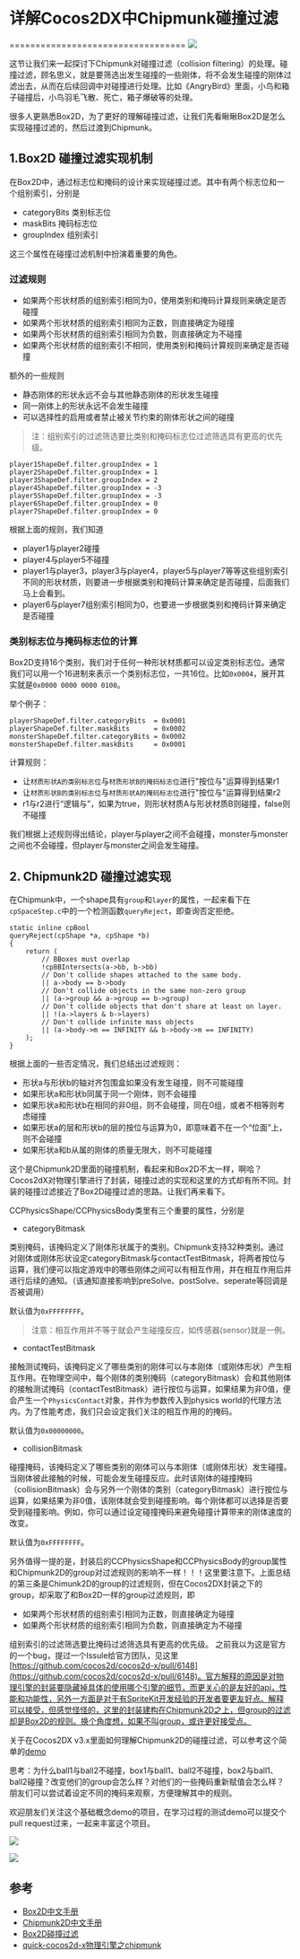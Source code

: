 # 详解Cocos2DX中Chipmunk碰撞过滤
==================================
![](https://rb7uxa.blu.livefilestore.com/y2p6DgToKusj5GSVy2rO9pIIUBEA3_FxKXSy2Gi8YDHpyOAc7awsLZ9dTCjx8J0XBNV0rvKObBbmQXuuRjvtzAmiMN0PSXLien88UXCUtuIlSo/collisionFilterTitle.png?psid=1)

这节让我们来一起探讨下Chipmunk对碰撞过滤（collision filtering）的处理。碰撞过滤，顾名思义，就是要筛选出发生碰撞的一些刚体，将不会发生碰撞的刚体过滤出去，从而在后续回调中对碰撞进行处理。比如《AngryBird》里面，小鸟和箱子碰撞后，小鸟羽毛飞散、死亡，箱子爆破等的处理。

很多人更熟悉Box2D，为了更好的理解碰撞过滤，让我们先看瞅瞅Box2D是怎么实现碰撞过滤的，然后过渡到Chipmunk。

## 1.Box2D 碰撞过滤实现机制

在Box2D中，通过标志位和掩码的设计来实现碰撞过滤。其中有两个标志位和一个组别索引，分别是

-  categoryBits 类别标志位
-  maskBits 掩码标志位
-  groupIndex 组别索引

这三个属性在碰撞过滤机制中扮演着重要的角色。

### 过滤规则

-  如果两个形状材质的组别索引相同为0，使用类别和掩码计算规则来确定是否碰撞
-  如果两个形状材质的组别索引相同为正数，则直接确定为碰撞
-  如果两个形状材质的组别索引相同为负数，则直接确定为不碰撞
-  如果两个形状材质的组别索引不相同，使用类别和掩码计算规则来确定是否碰撞

额外的一些规则

-  静态刚体的形状永远不会与其他静态刚体的形状发生碰撞
-  同一刚体上的形状永远不会发生碰撞
-  可以选择性的启用或者禁止被关节约束的刚体形状之间的碰撞

> 注：组别索引的过滤筛选要比类别和掩码标志位过滤筛选具有更高的优先级。

```
player1ShapeDef.filter.groupIndex = 1
player2ShapeDef.filter.groupIndex = 1
player3ShapeDef.filter.groupIndex = 2
player4ShapeDef.filter.groupIndex = -3
player5ShapeDef.filter.groupIndex = -3
player6ShapeDef.filter.groupIndex = 0
player7ShapeDef.filter.groupIndex = 0
```

根据上面的规则，我们知道

-  player1与player2碰撞
-  player4与player5不碰撞
-  player1与player3，player3与player4，player5与player7等等这些组别索引不同的形状材质，则要进一步根据类别和掩码计算来确定是否碰撞，后面我们马上会看到。
-  player6与player7组别索引相同为0，也要进一步根据类别和掩码计算来确定是否碰撞

### 类别标志位与掩码标志位的计算

Box2D支持16个类别，我们对于任何一种形状材质都可以设定类别标志位。通常我们可以用一个16进制来表示一个类别标志位，一共16位。比如`0x0004`，展开其实就是`0x0000 0000 0000 0100`。

举个例子：

```
playerShapeDef.filter.categoryBits  = 0x0001
playerShapeDef.filter.maskBits      = 0x0002
monsterShapeDef.filter.categoryBits = 0x0002
monsterShapeDef.filter.maskBits     = 0x0001
```
计算规则：

-  让`材质形状A的类别标志位`与`材质形状B的掩码标志位`进行"按位与"运算得到结果r1
-  让`材质形状B的类别标志位`与`材质形状A的掩码标志位`进行"按位与"运算得到结果r2
-  r1与r2进行“逻辑与”，如果为true，则形状材质A与形状材质B则碰撞，false则不碰撞

我们根据上述规则得出结论，player与player之间不会碰撞，monster与monster之间也不会碰撞，但player与monster之间会发生碰撞。

## 2. Chipmunk2D 碰撞过滤实现

在Chipmunk中，一个shape具有`group`和`layer`的属性，一起来看下在`cpSpaceStep.c`中的一个检测函数`queryReject`，即查询否定拒绝。

```
static inline cpBool
queryReject(cpShape *a, cpShape *b)
{
	return (
		// BBoxes must overlap
		!cpBBIntersects(a->bb, b->bb)
		// Don't collide shapes attached to the same body.
		|| a->body == b->body
		// Don't collide objects in the same non-zero group
		|| (a->group && a->group == b->group)
		// Don't collide objects that don't share at least on layer.
		|| !(a->layers & b->layers)
		// Don't collide infinite mass objects
		|| (a->body->m == INFINITY && b->body->m == INFINITY)
	);
}
```

根据上面的一些否定情况，我们总结出过滤规则：

-  形状a与形状b的轴对齐包围盒如果没有发生碰撞，则不可能碰撞
-  如果形状a和形状b同属于同一个刚体，则不会碰撞
-  如果形状a和形状b在相同的非0组，则不会碰撞，同在0组，或者不相等则考虑碰撞
-  如果形状a的层和形状b的层的按位与运算为0，即意味着不在一个“位面”上，则不会碰撞
-  如果形状a和b从属的刚体的质量无限大，则不可能碰撞

这个是Chipmunk2D里面的碰撞机制，看起来和Box2D不太一样，啊哈？Cocos2dX对物理引擎进行了封装，碰撞过滤的实现和这里的方式却有所不同。封装的碰撞过滤接近了Box2D碰撞过滤的思路。让我们再来看下。

CCPhysicsShape/CCPhysicsBody类里有三个重要的属性，分别是

-  categoryBitmask 

类别掩码，该掩码定义了刚体形状属于的类别。Chipmunk支持32种类别。通过对刚体或刚体形状设定categoryBitmask与contactTestBitmask，将两者按位与运算，我们便可以指定游戏中的哪些刚体之间可以有相互作用，并在相互作用后并进行后续的通知。（该通知直接影响到preSolve、postSolve、seperate等回调是否被调用）

默认值为`0xFFFFFFFF`。

>注意：相互作用并不等于就会产生碰撞反应，如传感器(sensor)就是一例。

-  contactTestBitmask

接触测试掩码，该掩码定义了哪些类别的刚体可以与本刚体（或刚体形状）产生相互作用。在物理空间中，每个刚体的类别掩码（categoryBitmask）会和其他刚体的接触测试掩码（contactTestBitmask）进行按位与运算，如果结果为非0值，便会产生一个`PhysicsContact`对象，并作为参数传入到physics world的代理方法内。为了性能考虑，我们只会设定我们关注的相互作用的的掩码。

默认值为`0x00000000`。

-  collisionBitmask

碰撞掩码，该掩码定义了哪些类别的刚体可以与本刚体（或刚体形状）发生碰撞。当刚体彼此接触的时候，可能会发生碰撞反应。此时该刚体的碰撞掩码（collisionBitmask）会与另外一个刚体的类别（categoryBitmask）进行按位与运算，如果结果为非0值，该刚体就会受到碰撞影响。每个刚体都可以选择是否要受到碰撞影响。例如，你可以通过设定碰撞掩码来避免碰撞计算带来的刚体速度的改变。

默认值为`0xFFFFFFFF`。

另外值得一提的是，封装后的CCPhysicsShape和CCPhysicsBody的group属性和Chipmunk2D的group对过滤规则的影响不一样！！！这里要注意下。上面总结的第三条是Chimunk2D的group的过滤规则，但在Cocos2DX封装之下的group，却采取了和Box2D一样的group过滤规则，即

-  如果两个形状材质的组别索引相同为正数，则直接确定为碰撞
-  如果两个形状材质的组别索引相同为负数，则直接确定为不碰撞

组别索引的过滤筛选要比掩码过滤筛选具有更高的优先级。 之前我以为这是官方的一个bug，提过一个Issule给官方团队，见这里[https://github.com/cocos2d/cocos2d-x/pull/6148](https://github.com/cocos2d/cocos2d-x/pull/6148)。官方解释的原因是对物理引擎的封装要隐藏掉具体的使用哪个引擎的细节，而更关心的是友好的api，性能和功能性，另外一方面是对于有SpriteKit开发经验的开发者要更友好点。解释可以接受，但感觉怪怪的，这里的封装建构在Chipmunk2D之上，但group的过滤却是Box2D的规则。换个角度想，如果不叫group，或许更好接受点。

关于在Cocos2DX v3.x里面如何理解Chipmunk2D的碰撞过滤，可以参考这个简单的[demo](https://github.com/ChipmunkCommunityCN/RockChipmunk2D/blob/master/Classes/ContactFilterScene.cpp)

思考：为什么ball1与ball2不碰撞，box1与ball1、ball2不碰撞，box2与ball1、ball2碰撞？改变他们的group会怎么样？对他们的一些掩码重新赋值会怎么样？朋友们可以尝试着设定不同的掩码来观察，方便理解其中的规则。

欢迎朋友们关注这个基础概念demo的项目，在学习过程的测试demo可以提交个pull request过来，一起来丰富这个项目。

![](https://rb7uxa.blu.livefilestore.com/y2p5DekgFBQqdfVSsMkYO3JtoE1Cb9kwN0sLFTdT2QM_qNIFG3yMbXK5ThS_GcKOuFBEii48E63kA8zb2qvaVqf3ojmNBnq3sjgTZNqb079EWs/list.png?psid=1)

![](https://rb7uxa.bl3302.livefilestore.com/y2p_b_T9alUasHoJnyonV3cJns7Nhx9-rAvGhDm9BegDO78KDYDgRt97CE0bzjA1ED0LiH4ijoQAjMLm_aVVYGye-NQ_pkrIl1BnyKqKY0qPm8/collisionFilter.png?psid=1)

## 参考

- [Box2D中文手册](https://github.com/ChipmunkCommunityCN/ChipmunkDocsCN/wiki/Box2D%E4%B8%AD%E6%96%87%E6%96%87%E6%A1%A3)
- [Chipmunk2D中文手册](https://github.com/ChipmunkCommunityCN/ChipmunkDocsCN/blob/master/Chipmunk2D%E4%B8%AD%E6%96%87%E6%89%8B%E5%86%8C.md)
- [Box2D碰撞过滤](http://ohcoder.com/blog/2012/11/30/collision-filtering/)
- [quick-cocos2d-x物理引擎之chipmunk](http://my.oschina.net/lonewolf/blog/173593)


